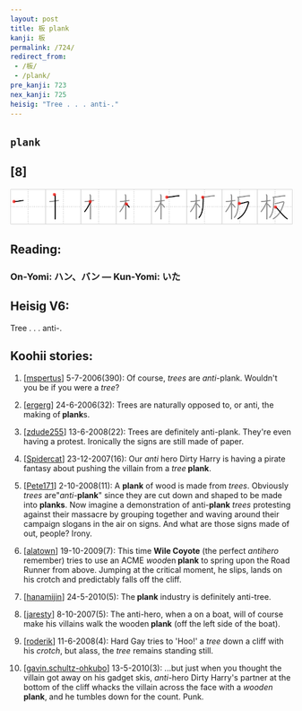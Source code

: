 ```yaml
---
layout: post
title: 板 plank
kanji: 板
permalink: /724/
redirect_from:
 - /板/
 - /plank/
pre_kanji: 723
nex_kanji: 725
heisig: "Tree . . . anti-."
---
```


## `plank`

## [8]

<div class="stroke"><img src="../images/E69DBF.png" /></div>

## Reading:

### On-Yomi: ハン、バン &mdash; Kun-Yomi: いた

## Heisig V6:

Tree . . . anti-.

## Koohii stories:

1) [<a href="http://kanji.koohii.com/profile/mspertus">mspertus</a>] 5-7-2006(390): Of course, <em>trees</em> are <em>anti-</em>plank. Wouldn&#039;t you be if you were a <em>tree</em>?

2) [<a href="http://kanji.koohii.com/profile/ergerg">ergerg</a>] 24-6-2006(32): Trees are naturally opposed to, or anti, the making of<strong> plank</strong>s.

3) [<a href="http://kanji.koohii.com/profile/zdude255">zdude255</a>] 13-6-2008(22): Trees are definitely anti-plank. They&#039;re even having a protest. Ironically the signs are still made of paper.

4) [<a href="http://kanji.koohii.com/profile/Spidercat">Spidercat</a>] 23-12-2007(16): Our <em>anti</em> hero Dirty Harry is having a pirate fantasy about pushing the villain from a <em>tree</em><strong> plank</strong>.

5) [<a href="http://kanji.koohii.com/profile/Pete171">Pete171</a>] 2-10-2008(11): A <strong>plank</strong> of wood is made from <em>trees</em>. Obviously <em>trees</em> are&quot;<em>anti-</em><strong>plank</strong>&quot; since they are cut down and shaped to be made into <strong>planks</strong>. Now imagine a demonstration of anti-<strong>plank</strong> <em>trees</em> protesting against their massacre by grouping together and waving around their campaign slogans in the air on signs. And what are those signs made of out, people? Irony.

6) [<a href="http://kanji.koohii.com/profile/alatown">alatown</a>] 19-10-2009(7): This time <strong>Wile Coyote</strong> (the perfect <em>antihero</em> remember) tries to use an ACME <em>wood</em>en<strong> plank</strong> to spring upon the Road Runner from above. Jumping at the critical moment, he slips, lands on his crotch and predictably falls off the cliff.

7) [<a href="http://kanji.koohii.com/profile/hanamijin">hanamijin</a>] 24-5-2010(5): The<strong> plank</strong> industry is definitely anti-tree.

8) [<a href="http://kanji.koohii.com/profile/jaresty">jaresty</a>] 8-10-2007(5): The anti-hero, when a on a boat, will of course make his villains walk the wooden<strong> plank</strong> (off the left side of the boat).

9) [<a href="http://kanji.koohii.com/profile/roderik">roderik</a>] 11-6-2008(4): Hard Gay tries to &#039;Hoo!&#039; a <em>tree</em> down a cliff with his <em>crotch</em>, but alass, the <em>tree</em> remains standing still.

10) [<a href="http://kanji.koohii.com/profile/gavin.schultz-ohkubo">gavin.schultz-ohkubo</a>] 13-5-2010(3): ...but just when you thought the villain got away on his gadget skis, <em>anti</em>-hero Dirty Harry&#039;s partner at the bottom of the cliff whacks the villain across the face with a <em>wooden</em><strong> plank</strong>, and he tumbles down for the count. Punk.
